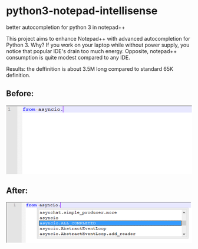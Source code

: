 # python3-notepad-intellisense
better autocompletion for python 3 in notepad++

This project aims to enhance Notepad++ with advanced autocompletion for Python 3.
Why?
If you work on your laptop while without power supply, you notice that popular IDE's drain too much energy.
Opposite, notepad++ consumption is quite modest compared to any IDE.

Results:
the deffinition is about 3.5M long compared to standard 65K definition.
## Before:
![before](before.png)
## After:
![after](after.png)


